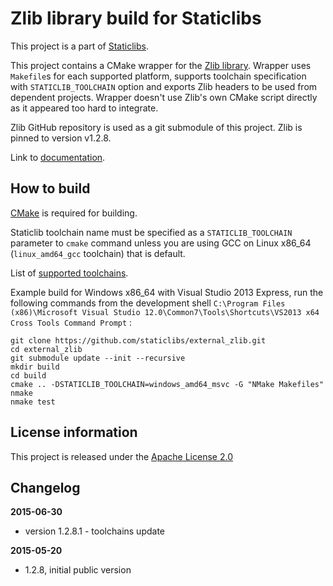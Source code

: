 Zlib library build for Staticlibs
=================================

This project is a part of [Staticlibs](http://staticlibs.net/).

This project contains a CMake wrapper for the [Zlib library](https://github.com/madler/zlib). 
Wrapper uses `Makefile`s for each supported platform, supports toolchain specification
with `STATICLIB_TOOLCHAIN` option and exports Zlib headers to be used from dependent projects.
Wrapper doesn't use Zlib's own CMake script directly as it appeared too hard to integrate.

Zlib GitHub repository is used as a git submodule of this project. Zlib is pinned to version v1.2.8.

Link to [documentation](http://www.zlib.net/manual.html).

How to build
------------

[CMake](http://cmake.org/) is required for building.

Staticlib toolchain name must be specified as a `STATICLIB_TOOLCHAIN` parameter to `cmake` command
unless you are using GCC on Linux x86_64 (`linux_amd64_gcc` toolchain) that is default.

List of [supported toolchains](https://github.com/staticlibs/cmake/tree/master/toolchains).

Example build for Windows x86_64 with Visual Studio 2013 Express, run the following commands 
from the development shell `C:\Program Files (x86)\Microsoft Visual Studio 12.0\Common7\Tools\Shortcuts\VS2013 x64 Cross Tools Command Prompt` :

    git clone https://github.com/staticlibs/external_zlib.git
    cd external_zlib
    git submodule update --init --recursive
    mkdir build
    cd build
    cmake .. -DSTATICLIB_TOOLCHAIN=windows_amd64_msvc -G "NMake Makefiles"
    nmake
    nmake test

License information
-------------------

This project is released under the [Apache License 2.0](http://www.apache.org/licenses/LICENSE-2.0)

Changelog
---------

**2015-06-30**

 * version 1.2.8.1 - toolchains update

**2015-05-20**

 * 1.2.8, initial public version
